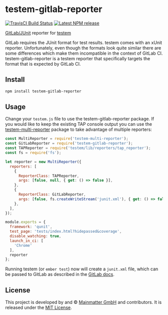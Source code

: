 testem-gitlab-reporter
==============================================================================

[![TravisCI Build Status][travis-badge]][travis-badge-url]
[![Latest NPM release][npm-badge]][npm-badge-url]

[npm-badge]: https://img.shields.io/npm/v/testem-gitlab-reporter.svg
[npm-badge-url]: https://www.npmjs.com/package/testem-gitlab-reporter
[travis-badge]: https://img.shields.io/travis/Mainmatter/testem-gitlab-reporter/master.svg
[travis-badge-url]: https://travis-ci.org/Mainmatter/testem-gitlab-reporter

[GitLab/JUnit] reporter for [testem]

[GitLab/JUnit]: https://docs.gitlab.com/ee/ci/junit_test_reports.html
[testem]: https://github.com/testem/testem

GitLab requires the JUnit format for test results. testem comes with an xUnit
reporter. Unfortunately, even though the formats look quite similar there are
some differences which make them incompatible in the context of GitLab CI.
testem-gitlab-reporter is a testem reporter that specifically targets the format
that is expected by GitLab CI.


Install
------------------------------------------------------------------------------

```bash
npm install testem-gitlab-reporter
```


Usage
------------------------------------------------------------------------------

Change your `testem.js` file to use the testem-gitlab-reporter package. If
you would like to keep the existing TAP console output you can use the
[testem-multi-reporter] package to take advantage of multiple reporters: 

```js
const MultiReporter = require('testem-multi-reporter');
const GitLabReporter = require('testem-gitlab-reporter');
const TAPReporter = require('testem/lib/reporters/tap_reporter');
const fs = require('fs');

let reporter = new MultiReporter({
  reporters: [
    {
      ReporterClass: TAPReporter,
      args: [false, null, { get: () => false }],
    },
    {
      ReporterClass: GitLabReporter,
      args: [false, fs.createWriteStream('junit.xml'), { get: () => false }],
    },
  ],
});

module.exports = {
  framework: 'qunit',
  test_page: 'tests/index.html?hidepassed&coverage',
  disable_watching: true,
  launch_in_ci: [
    'Chrome'
  ],
  reporter
};
```

Running testem (or `ember test`) now will create a `junit.xml` file, which can
be passed to GitLab as described in the [GitLab docs](https://docs.gitlab.com/ee/ci/junit_test_reports.html).

[testem-multi-reporter]: https://github.com/xdumaine/testem-multi-reporter


License
------------------------------------------------------------------------------

This project is developed by and &copy; [Mainmatter GmbH](http://mainmatter.com)
and contributors. It is released under the [MIT License](LICENSE.md).
